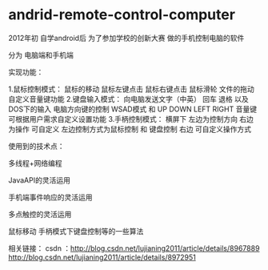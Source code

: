 andrid-remote-control-computer
==============================
2012年初  自学android后 为了参加学校的创新大赛 做的手机控制电脑的软件

分为 电脑端和手机端

实现功能：

1.鼠标控制模式：
  鼠标的移动 鼠标左键点击 鼠标右键点击 鼠标滑轮
  文件的拖动  自定义音量键功能
2.键盘输入模式：
  向电脑发送文字（中英） 回车 退格
  以及DOS下的输入 
  电脑方向键的控制 WSAD模式 和 UP DOWN LEFT RIGHT
  音量键可根据用户需求自定义设置功能
3.手柄控制模式：
  横屏下 左边为控制方向 右边为操作
  可自定义 左边控制方式为鼠标控制 和 键盘控制
  右边 可自定义操作方式

使用到的技术点：

多线程+网络编程

JavaAPI的灵活运用

手机端事件响应的灵活运用  

多点触控的灵活运用

鼠标移动 手柄模式下键盘控制等的一些算法


相关链接：
csdn ：http://blog.csdn.net/lujianing2011/article/details/8967889
http://blog.csdn.net/lujianing2011/article/details/8972951
